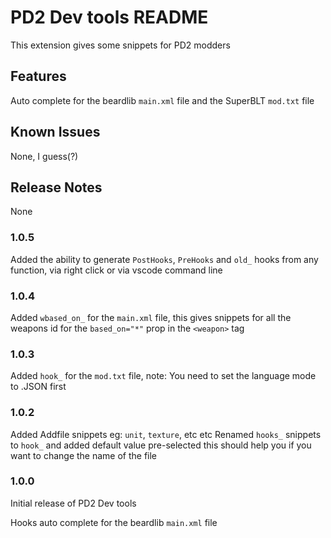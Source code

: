 # PD2 Dev tools README

This extension gives some snippets for PD2 modders

## Features

Auto complete for the beardlib `main.xml` file and the SuperBLT `mod.txt` file

## Known Issues

None, I guess(?)

## Release Notes
None

### 1.0.5
Added the ability to generate `PostHooks`, `PreHooks` and `old_` hooks from any function, via right click or via vscode command line

### 1.0.4
Added `wbased_on_` for the `main.xml` file, this gives snippets for all the weapons id for the `based_on="*"` prop in the `<weapon>` tag 

### 1.0.3
Added `hook_` for the `mod.txt` file, note: You need to set the language mode to .JSON first

### 1.0.2
Added Addfile snippets eg: `unit`, `texture`, etc etc
Renamed `hooks_` snippets to `hook_` and added default value pre-selected this should help you if you want to change the name of the file

### 1.0.0

Initial release of PD2 Dev tools

Hooks auto complete for the beardlib `main.xml` file
